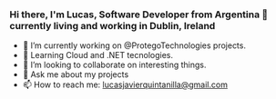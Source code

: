 ### Hi there, I'm Lucas, Software Developer from Argentina 👋 currently living and working in Dublin, Ireland

- 🔭 I’m currently working on @ProtegoTechnologies projects.
- 🌱 Learning Cloud and .NET tecnologies.
- 👯 I’m looking to collaborate on interesting things.
- 💬 Ask me about my projects
- 📫 How to reach me: lucasjavierquintanilla@gmail.com
